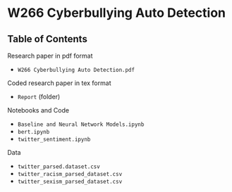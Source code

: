 # W266 Cyberbullying Auto Detection

## Table of Contents
Research paper in pdf format
* ```W266 Cyberbullying Auto Detection.pdf```

Coded research paper in tex format
* ```Report``` (folder)

Notebooks and Code
* ```Baseline and Neural Network Models.ipynb```
* ```bert.ipynb```
* ```twitter_sentiment.ipynb```

Data
* ```twitter_parsed.dataset.csv```
* ```twitter_racism_parsed_dataset.csv```
* ```twitter_sexism_parsed_dataset.csv```
